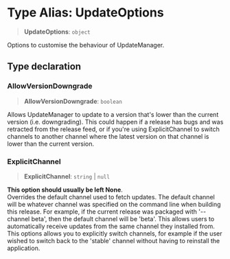 # Type Alias: UpdateOptions

> **UpdateOptions**: `object`

Options to customise the behaviour of UpdateManager.

## Type declaration

### AllowVersionDowngrade

> **AllowVersionDowngrade**: `boolean`

Allows UpdateManager to update to a version that's lower than the current version (i.e. downgrading).
This could happen if a release has bugs and was retracted from the release feed, or if you're using
ExplicitChannel to switch channels to another channel where the latest version on that
channel is lower than the current version.

### ExplicitChannel

> **ExplicitChannel**: `string` \| `null`

**This option should usually be left None**. <br/>
Overrides the default channel used to fetch updates.
The default channel will be whatever channel was specified on the command line when building this release.
For example, if the current release was packaged with '--channel beta', then the default channel will be 'beta'.
This allows users to automatically receive updates from the same channel they installed from. This options
allows you to explicitly switch channels, for example if the user wished to switch back to the 'stable' channel
without having to reinstall the application.
